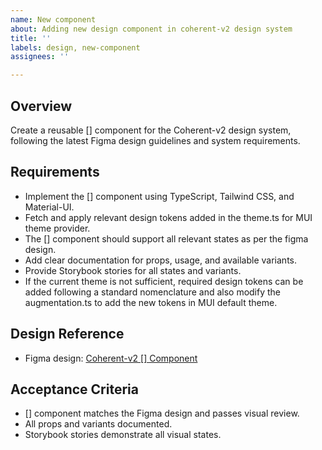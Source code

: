 ```yaml
---
name: New component
about: Adding new design component in coherent-v2 design system
title: ''
labels: design, new-component
assignees: ''

---
```


## Overview
Create a reusable [] component for the Coherent-v2 design system, following the latest Figma design guidelines and system requirements.

## Requirements
- Implement the [] component using TypeScript, Tailwind CSS, and Material-UI.
- Fetch and apply relevant design tokens added in the theme.ts for MUI theme provider.
- The [] component should support all relevant states as per the figma design.
- Add clear documentation for props, usage, and available variants.
- Provide Storybook stories for all states and variants.
- If the current theme is not sufficient, required design tokens can be added following a standard nomenclature and also modify the augmentation.ts to add the new tokens in MUI default theme.

## Design Reference
- Figma design: [Coherent-v2 [] Component](https://figma.com/design/qsvxjZOgpBMl3cHsEzPe0L/Coherent-v2-design-system?node-id=6594-974380&t=dnjg6Eth0W1DsvD6-4)

## Acceptance Criteria
- [] component matches the Figma design and passes visual review.
- All props and variants documented.
- Storybook stories demonstrate all visual states.
